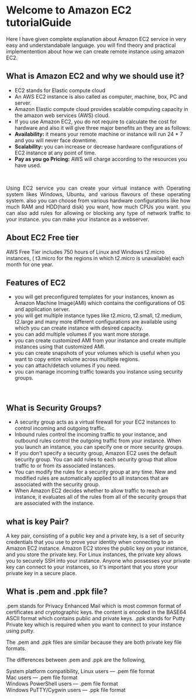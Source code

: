 
# Welcome to Amazon EC2 tutorialGuide
Here I have given complete explanation about Amazon EC2 service in very easy and understandabale language. 
you will find theory and practical implementention about how we can create remote instance using amazon EC2.


## What is Amazon EC2 and why we should use it?

<ul>
  <li>EC2 stands for Elastic compute cloud
  <li>An AWS EC2 instance is also called as computer, machine, box, PC and server.
  <li>Amazon Elastic compute cloud provides scalable computing capacity in the amazon web services (AWS) cloud. 
  <li>If you use Amazon EC2, you do not require to calculate the cost for hardware and also it will give three major benefits an they are as follows:
  
  <li> <b>Availability:</b> it means your remote machine or instance will run 24 * 7 and you will never face downtime.
  <li> <b>Scalability:</b> you can increase or decrease hardware configurations of EC2 instance at any point of time.
  <li> <b>Pay as you go Pricing:</b> AWS will charge according to the resources you have used.
</ul><br>

<p style="text-align: justify;">Using EC2 service you can create your virtual instance with Operating system likes Windows, Ubuntu, and various flavours of these operating system. also you can choose from various hardware configurations like how much RAM and HDD(hard disk) you want, how much CPUs you want. you can also add rules for allowing or blocking any type of network traffic to your instance. you can make your instance as a webserver.</p> 

## About EC2 Free tier
AWS Free Tier includes 750 hours of Linux and Windows t2.micro instances, ( t3.micro for the regions in which t2.micro is unavailable) each month for one year. 

## Features of EC2
<ul>
  <li>you will get preconfigured templates for your instances, known as Amazon Machine Image(AMI) which contains the configurations of OS and application server.
  <li>you will get multiple instance types like t2.micro, t2.small, t2.medium, t2.large and many more different configurations are available using which you can create instance with desired capacity.
  <li>you can add multiple volumes if you want more storage.
  <li>you can create customized AMI from your instance and create multiple instances using that customized AMI.
  <li>you can create snapshots of your volumes which is useful when you want to copy entire volume across multiple regions.
  <li>you can attach/detach volumes if you need.
  <li>you can manage incoming traffic towards you instance using security groups.
</ul><br>

## What is Security Groups?

<ul>
  <li>A security group acts as a virtual firewall for your EC2 instances to control incoming and outgoing traffic.
  <li>Inbound rules control the incoming traffic to your instance, and outbound rules control the outgoing traffic from your instance. When you launch an instance, you can specify one or more security groups.
  <li>If you don't specify a security group, Amazon EC2 uses the default security group. You can add rules to each security group that allow traffic to or from its associated instances. 
   <li>You can modify the rules for a security group at any time. New and modified rules are automatically applied to all instances that are associated with the security group.      <li>When Amazon EC2 decides whether to allow traffic to reach an instance, it evaluates all of the rules from all of the security groups that are associated with the instance.
</ul>

## what is key Pair?
A key pair, consisting of a public key and a private key, is a set of security credentials that you use to prove your identity when connecting to an Amazon EC2 instance. Amazon EC2 stores the public key on your instance, and you store the private key. For Linux instances, the private key allows you to securely SSH into your instance. Anyone who possesses your private key can connect to your instances, so it's important that you store your private key in a secure place.
  
  
## What is .pem and .ppk file?

.pem stands for Privacy Enhanced Mail which is most common format of certificates and cryptographic keys. the content is encoded in the BASE64 ASCII format which contains public and private keys.
.ppk stands for Putty Private key which is required when you want to connect to your instance using putty.

The .pem and .ppk files are similar because they are both private key file formats.
 
The differences between .pem and .ppk are the following,
 
System platform compatibility,
Linux users — .pem file format<br>
Mac users — .pem file format<br>
Windows PowerShell users — .pem file format<br>
Windows PuTTY/Cygwin users — .ppk file format
